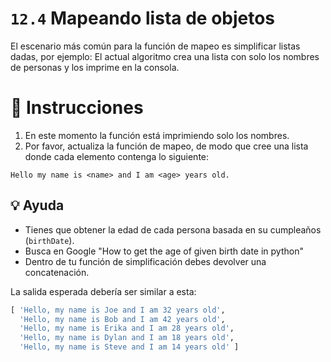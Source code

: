 # `12.4` Mapeando lista de objetos

El escenario más común para la función de mapeo es simplificar listas dadas, por ejemplo:
El actual algoritmo crea una lista con solo los nombres de personas y los imprime en la consola.

# 📝 Instrucciones

1. En este momento la función está imprimiendo solo los nombres.
2. Por favor, actualiza la función de mapeo, de modo que cree una lista donde cada elemento contenga lo siguiente:

`Hello my name is <name> and I am <age> years old.`

## 💡 Ayuda
- Tienes que obtener la edad de cada persona basada en su cumpleaños (`birthDate`).
- Busca en Google "How to get the age of given birth date in python"
- Dentro de tu función de simplificación debes devolver una concatenación.

La salida esperada debería ser similar a esta:
```py
[ 'Hello, my name is Joe and I am 32 years old',
  'Hello, my name is Bob and I am 42 years old',
  'Hello, my name is Erika and I am 28 years old',
  'Hello, my name is Dylan and I am 18 years old',
  'Hello, my name is Steve and I am 14 years old' ]
```